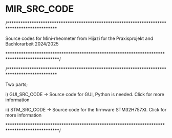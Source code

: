 # MIR_SRC_CODE


/**********************************************************************************************

Source codes for Mini-rheometer from Hijazi for the Praxisprojekt and Bachlorarbeit 2024/2025

***********************************************************************************************/


/**********************************************************************************************

Two parts;

i) GUI_SRC_CODE -> Source code for GUI, Python is needed. Click for more information




ii) STM_SRC_CODE -> Source code for the firmware STM32H757XI. Click for more information

***********************************************************************************************/
